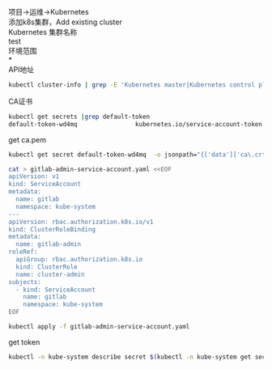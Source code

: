 项目->运维->Kubernetes  
添加k8s集群，Add existing cluster  
Kubernetes 集群名称  
test  
环境范围  
*   
API地址 
```sh
kubectl cluster-info | grep -E 'Kubernetes master|Kubernetes control plane' | awk '/http/ {print $NF}'
```


CA证书
```sh
kubectl get secrets |grep default-token
default-token-wd4mq                kubernetes.io/service-account-token   3      121d
```
get ca.pem
```sh
kubectl get secret default-token-wd4mq  -o jsonpath="{['data']['ca\.crt']}" | base64 --decode
```

```sh
cat > gitlab-admin-service-account.yaml <<EOF
apiVersion: v1
kind: ServiceAccount
metadata:
  name: gitlab
  namespace: kube-system
---
apiVersion: rbac.authorization.k8s.io/v1
kind: ClusterRoleBinding
metadata:
  name: gitlab-admin
roleRef:
  apiGroup: rbac.authorization.k8s.io
  kind: ClusterRole
  name: cluster-admin
subjects:
  - kind: ServiceAccount
    name: gitlab
    namespace: kube-system
EOF
```
```sh
kubectl apply -f gitlab-admin-service-account.yaml
```
get token 
```sh
kubectl -n kube-system describe secret $(kubectl -n kube-system get secret | grep gitlab | awk '{print $1}')
```